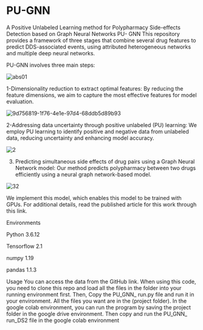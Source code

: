 # PU-GNN
A Positive Unlabeled Learning method for Polypharmacy Side-effects Detection based on Graph Neural Networks
PU- GNN
This repository provides a framework of three stages that combine several drug features to predict DDS-associated events, using attributed heterogeneous networks and multiple deep neural networks. 

 PU-GNN involves three main steps: 

 ![abs01](https://github.com/abedin-keshavarz234/PU_GNN/assets/76855169/4afc98eb-9867-4eda-baa6-af81ddfc49c6)



1-Dimensionality reduction to extract optimal features: By reducing the feature dimensions, we aim to capture the most effective features for model evaluation. 

![9d756819-1f76-4e1e-97d4-68ddb5d89b93](https://github.com/abedin-keshavarz234/PU_GNN/assets/76855169/d8f1c4b4-ff36-4a66-a57e-d0e43714dd62)

2-Addressing data uncertainty through positive unlabeled (PU) learning: We employ PU learning to identify positive and negative data from unlabeled data, reducing uncertainty and enhancing model accuracy. 


![2](https://github.com/abedin-keshavarz234/PU_GNN/assets/76855169/fcb0c424-291d-42b8-8345-261cf1b65a8c)

3. Predicting simultaneous side effects of drug pairs using a Graph Neural Network model: Our method predicts polypharmacy between two drugs efficiently using a neural graph network-based model.

![32](https://github.com/abedin-keshavarz234/PU_GNN/assets/76855169/3e1365e0-9f4c-488d-96b7-127acbf0bd0a)

 We implement this model, which enables this model to be trained with GPUs. For additional details, read the published article for this work through this link.

Environments

Python 3.6.12 

Tensorflow 2.1

numpy 1.19

pandas 1.1.3

Usage
 You can access the data from the GitHub link. When using this code, you need to clone this repo and load all the files in the folder into your running environment first. Then, Copy the PU_GNN_ run.py file and run it in your environment. All the files you want are in the (project folder).
In the google colab environment, you can run the program by saving the project folder in the google drive environment.
Then copy and run the PU_GNN_ run_DS2 file in the google colab environment

